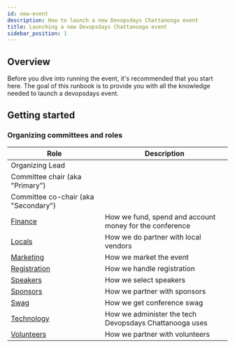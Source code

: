 ```yaml
---
id: new-event
description: How to launch a new Devopsdays Chattanooga event
title: Launching a new Devopsdays Chattanooga event
sidebar_position: 1
---
```


## Overview

Before you dive into running the event, it's recommended that you start here. The goal of this runbook is to provide you with all the knowledge needed to launch a devopsdays event.

## Getting started

### Organizing committees and roles

| Role  | Description  |
|---|---|
| Organizing Lead  |   |
| Committee chair (aka "Primary") |   |
| Committee co-chair (aka "Secondary")  |   |
| [Finance][finance]  | How we fund, spend and account money for the conference  |
| [Locals][locals]   | How we do partner with local vendors  |
| [Marketing][marketing]   | How we market the event  |
| [Registration][registration]  | How we handle registration  |
| [Speakers][speakers]  | How we select speakers  |
| [Sponsors][sponsors]  | How we partner with sponsors  |
| [Swag][swag]  |  How we get conference swag |
| [Technology][technology]  | How we administer the tech Devopsdays Chattanooga uses  |
| [Volunteers][volunteers]   | How we partner with volunteers  |

<!--LINKS-->
[finance]: ../category/finance-committee
[locals]: ../category/locals-committee
[marketing]: ../category/marketing-committee
[registration]: ../category/registration-committee
[speakers]: ../category/speaker-committee
[sponsors]: ../category/sponsor-committee
[swag]: ../category/swag-committee
[technology]: ../category/technology-committee
[volunteers]: ../category/volunteer-committee